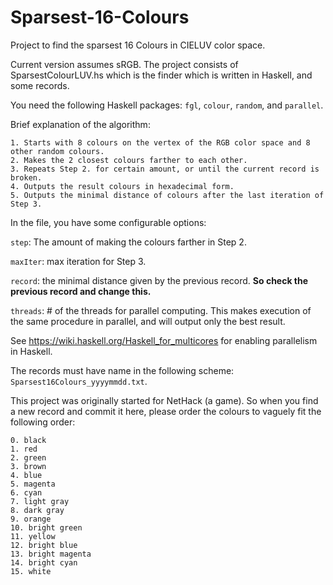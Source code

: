 # Sparsest-16-Colours
Project to find the sparsest 16 Colours in CIELUV color space.

Current version assumes sRGB. The project consists of SparsestColourLUV.hs which is the finder which is written in Haskell, and some records.

You need the following Haskell packages: `fgl`, `colour`, `random`, and `parallel`.

Brief explanation of the algorithm:

    1. Starts with 8 colours on the vertex of the RGB color space and 8 other random colours.
    2. Makes the 2 closest colours farther to each other.
    3. Repeats Step 2. for certain amount, or until the current record is broken.
    4. Outputs the result colours in hexadecimal form.
    5. Outputs the minimal distance of colours after the last iteration of Step 3.

In the file, you have some configurable options:

`step`: The amount of making the colours farther in Step 2.

`maxIter`: max iteration for Step 3.

`record`: the minimal distance given by the previous record. **So check the previous record and change this.**

`threads`: # of the threads for parallel computing. This makes execution of the same procedure in parallel, and will output only the best result.

See https://wiki.haskell.org/Haskell_for_multicores for enabling parallelism in Haskell.

The records must have name in the following scheme: `Sparsest16Colours_yyyymmdd.txt`.

This project was originally started for NetHack (a game). So when you find a new record and commit it here, please order the colours to vaguely fit the following order:

    0. black
    1. red
    2. green
    3. brown
    4. blue
    5. magenta
    6. cyan
    7. light gray
    8. dark gray
    9. orange
    10. bright green
    11. yellow
    12. bright blue
    13. bright magenta
    14. bright cyan
    15. white
